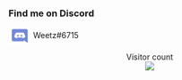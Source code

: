 <h3 align="left">Find me on Discord</h3>
<p align="left">
  <img align="center" src="https://raw.githubusercontent.com/will2022/will2022/main/discord.svg" alt="Weetz#6715" height="30" width="40" />
  Weetz#6715
</p>

<p align="center"> 
  Visitor count<br>
  <img src="https://profile-counter.glitch.me/will2022/count.svg" />
</p>
<!--
**will2022/will2022** is a ✨ _special_ ✨ repository because its `README.md` (this file) appears on your GitHub profile.

Here are some ideas to get you started:

- 🔭 I’m currently working on ...
- 🌱 I’m currently learning ...
- 👯 I’m looking to collaborate on ...
- 🤔 I’m looking for help with ...
- 💬 Ask me about ...
- 📫 How to reach me: ...
- 😄 Pronouns: ...
- ⚡ Fun fact: ...
-->
